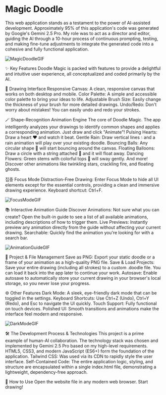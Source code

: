 # Magic Doodle

This web application stands as a testament to the power of AI-assisted development. Approximately 95% of this application's code was generated by Google's Gemini 2.5 Pro.
My role was to act as a director and editor, guiding the AI through a 10-hour process of continuous prompting, testing, and making fine-tune adjustments to integrate the generated code into a cohesive and fully functional application.

![MagicDoodleGIF](/doodlemagic02.jpg)


✨ Key Features
Doodle Magic is packed with features to provide a delightful and intuitive user experience, all conceptualized and coded primarily by the AI.

🎨 Drawing Interface
    Responsive Canvas: A clean, responsive canvas that works on both desktop and mobile.
    Color Palette: A simple and accessible color palette to bring your ideas to life.
    Adjustable Brush Size: Easily change the thickness of your brush for more detailed drawings.
    Undo/Redo: Don't worry about mistakes! You can easily undo and redo your strokes.

🪄 Shape-Recognition Animation Engine
The core of Doodle Magic. The app intelligently analyzes your drawings to identify common shapes and applies a corresponding animation. Just draw and click "Animate"!
    Pulsing Hearts: Draw a heart ❤️ and watch it beat.
    Gentle Rain: Draw vertical lines 💧 and a rain animation will play over your existing doodle.
    Bouncing Balls: Any circular shape 🏀 will start bouncing around the canvas.
    Floating Balloons: Draw a circle with a string attached 🎈 and it will float away.
    Dancing Flowers: Green stems with colorful tops 🌸 will sway gently.
    And more! Discover other animations like twinkling stars, crackling fire, and floating ghosts.

집중 Focus Mode
    Distraction-Free Drawing: Enter Focus Mode to hide all UI elements except for the essential controls, providing a clean and immersive drawing experience. Keyboard shortcut: Ctrl+F.

![FocusModeGIF](/doodlemagic02.jpg)


📚 Interactive Animation Guide
    Discover Animations: Not sure what you can create? Open the built-in guide to see a list of all available animations, including descriptions of how to trigger them.
    Live Previews: Instantly preview any animation directly from the guide without affecting your current drawing.
    Searchable: Quickly find the animation you're looking for with a search bar.

![AnimationGuideGIF](/doodlemagic02.jpg)


💾 Project & File Management
    Save as PNG: Export your static doodle or a frame of your animation as a high-quality PNG file.
    Save & Load Projects: Save your entire drawing (including all strokes) to a custom .doodle file. You can load it back into the app later to continue your work.
    Autosave: Enable autosave to automatically store your current drawing in your browser's local storage, so you never lose your progress.

⚙️ Other Features
    Dark Mode: A sleek, eye-friendly dark mode that can be toggled in the settings.
    Keyboard Shortcuts: Use Ctrl+Z (Undo), Ctrl+Y (Redo), and Esc to navigate the UI quickly.
    Touch Support: Fully functional on touch devices.
    Polished UI: Smooth transitions and animations make the interface feel modern and responsive.

![DarkModeGIF](/doodlemagic02.jpg)


🛠️ The Development Process & Technologies
This project is a prime example of human-AI collaboration. The technology stack was chosen and implemented by Gemini 2.5 Pro based on my high-level requirements.
    HTML5, CSS3, and modern JavaScript (ES6+) form the foundation of the application.
    Tailwind CSS: Was used via its CDN to rapidly style the user interface.
    Self-Contained Code: The entire application logic, styling, and structure are encapsulated within a single index.html file, demonstrating a lightweight, dependency-free approach.

🚀 How to Use
    Open the website file in any modern web browser.
    Start drawing!
